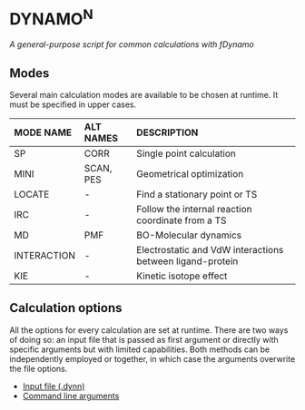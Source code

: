 # DYNAMO<sup>N</sup>

*A general-purpose script for common calculations with fDynamo*

## Modes
Several main calculation modes are available to be chosen at runtime. It must be
specified in upper cases.

| MODE NAME | ALT NAMES | DESCRIPTION |
| :-------- | :-------- | :---------- |
| SP          | CORR      | Single point calculation |
| MINI        | SCAN, PES | Geometrical optimization |
| LOCATE      | -         | Find a stationary point or TS |
| IRC         | -         | Follow the internal reaction coordinate from a TS |
| MD          | PMF       | BO-Molecular dynamics |
| INTERACTION | -         | Electrostatic and VdW interactions between ligand-protein |
| KIE         | -         | Kinetic isotope effect |

## Calculation options
All the options for every calculation are set at runtime.
There are two ways of doing so: an input file that is passed as first argument or
directly with specific arguments but with limited capabilities. Both methods can
be independently employed or together, in which case the arguments overwrite the file options.
 - [Input file (.dynn)](./options_file.md)
 - [Command line arguments](./options_cli.md)
